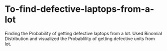 # To-find-defective-laptops-from-a-lot
Finding the Probability of getting defective laptops from a lot.
Used Binomial Distribution and visualized the Probablility of getting defective units from lot.
